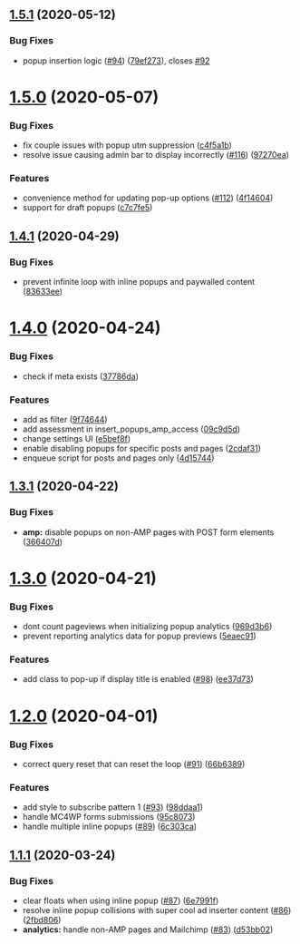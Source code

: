 ## [1.5.1](https://github.com/Automattic/newspack-popups/compare/v1.5.0...v1.5.1) (2020-05-12)


### Bug Fixes

* popup insertion logic ([#94](https://github.com/Automattic/newspack-popups/issues/94)) ([79ef273](https://github.com/Automattic/newspack-popups/commit/79ef2730d5930183b98c2f68d1dfa21bb32cf5a2)), closes [#92](https://github.com/Automattic/newspack-popups/issues/92)

# [1.5.0](https://github.com/Automattic/newspack-popups/compare/v1.4.1...v1.5.0) (2020-05-07)


### Bug Fixes

* fix couple issues with popup utm suppression ([c4f5a1b](https://github.com/Automattic/newspack-popups/commit/c4f5a1ba0ecb62c03bf3ef27c49954302ff0a1fe))
* resolve issue causing admin bar to display incorrectly ([#116](https://github.com/Automattic/newspack-popups/issues/116)) ([97270ea](https://github.com/Automattic/newspack-popups/commit/97270ea4fb2e1952bc9fcc502370efdd057c6ebc))


### Features

* convenience method for updating pop-up options ([#112](https://github.com/Automattic/newspack-popups/issues/112)) ([4f14604](https://github.com/Automattic/newspack-popups/commit/4f146041067aed7f50033fa2849040dd42ae1ada))
* support for draft popups ([c7c7fe5](https://github.com/Automattic/newspack-popups/commit/c7c7fe5e7cd7bdc27bcd0db60eba32b1611ada45))

## [1.4.1](https://github.com/Automattic/newspack-popups/compare/v1.4.0...v1.4.1) (2020-04-29)


### Bug Fixes

* prevent infinite loop with inline popups and paywalled content ([83633ee](https://github.com/Automattic/newspack-popups/commit/83633ee6ab04b5c773bfe482848688d5d803010a))

# [1.4.0](https://github.com/Automattic/newspack-popups/compare/v1.3.1...v1.4.0) (2020-04-24)


### Bug Fixes

* check if meta exists ([37786da](https://github.com/Automattic/newspack-popups/commit/37786daa4ce92d1b82b3d5938270d82c140ea719))


### Features

* add as filter ([9f74644](https://github.com/Automattic/newspack-popups/commit/9f74644494cc98813e6429e5c9b6333c0f059725))
* add assessment in insert_popups_amp_access ([09c9d5d](https://github.com/Automattic/newspack-popups/commit/09c9d5dcc464765c05003064f36e09cdc3d8b6a1))
* change settings UI ([e5bef8f](https://github.com/Automattic/newspack-popups/commit/e5bef8f67a2b6485648ddc024942accbc738ae71))
* enable disabling popups for specific posts and pages ([2cdaf31](https://github.com/Automattic/newspack-popups/commit/2cdaf316755e3f7f4e76650b8863b7026523d20b))
* enqueue script for posts and pages only ([4d15744](https://github.com/Automattic/newspack-popups/commit/4d1574409e2251afee3703ebce848a7cc5b6340a))

## [1.3.1](https://github.com/Automattic/newspack-popups/compare/v1.3.0...v1.3.1) (2020-04-22)


### Bug Fixes

* **amp:** disable popups on non-AMP pages with POST form elements ([366407d](https://github.com/Automattic/newspack-popups/commit/366407d4cebaede14c7bb10d0e3a8509fd86ab15))

# [1.3.0](https://github.com/Automattic/newspack-popups/compare/v1.2.0...v1.3.0) (2020-04-21)


### Bug Fixes

* dont count pageviews when initializing popup analytics ([969d3b6](https://github.com/Automattic/newspack-popups/commit/969d3b6c4b1e7d23ea49a02d25f49bfbbef61f85))
* prevent reporting analytics data for popup previews ([5eaec91](https://github.com/Automattic/newspack-popups/commit/5eaec9147eac9f3a5cc12c62ee3f05ddff061de7))


### Features

* add class to pop-up if display title is enabled ([#98](https://github.com/Automattic/newspack-popups/issues/98)) ([ee37d73](https://github.com/Automattic/newspack-popups/commit/ee37d7379c92fd0b40d5ca6bec2505940c673e73))

# [1.2.0](https://github.com/Automattic/newspack-popups/compare/v1.1.1...v1.2.0) (2020-04-01)


### Bug Fixes

* correct query reset that can reset the loop ([#91](https://github.com/Automattic/newspack-popups/issues/91)) ([66b6389](https://github.com/Automattic/newspack-popups/commit/66b6389b1e8d4478395c18fa0df9f0ca0f364e83))


### Features

* add style to subscribe pattern 1 ([#93](https://github.com/Automattic/newspack-popups/issues/93)) ([98ddaa1](https://github.com/Automattic/newspack-popups/commit/98ddaa1c8d984045302134dfc099e1baa3ae0723))
* handle MC4WP forms submissions ([95c8073](https://github.com/Automattic/newspack-popups/commit/95c807363a063759acc9ef96fffda196c7e30adc))
* handle multiple inline popups ([#89](https://github.com/Automattic/newspack-popups/issues/89)) ([6c303ca](https://github.com/Automattic/newspack-popups/commit/6c303ca02f047e870b10d3b5a32f344c49fbdcf8))

## [1.1.1](https://github.com/Automattic/newspack-popups/compare/v1.1.0...v1.1.1) (2020-03-24)


### Bug Fixes

* clear floats when using inline popup ([#87](https://github.com/Automattic/newspack-popups/issues/87)) ([6e7991f](https://github.com/Automattic/newspack-popups/commit/6e7991faf44d81b9db61d008e108a6a295dfaeb6))
* resolve inline popup collisions with super cool ad inserter content ([#86](https://github.com/Automattic/newspack-popups/issues/86)) ([2fbd806](https://github.com/Automattic/newspack-popups/commit/2fbd806b916d294c3557bc2325bab1465fc64928))
* **analytics:** handle non-AMP pages and Mailchimp ([#83](https://github.com/Automattic/newspack-popups/issues/83)) ([d53bb02](https://github.com/Automattic/newspack-popups/commit/d53bb02e5ada8188382e58bd97859f8496457e0d))
